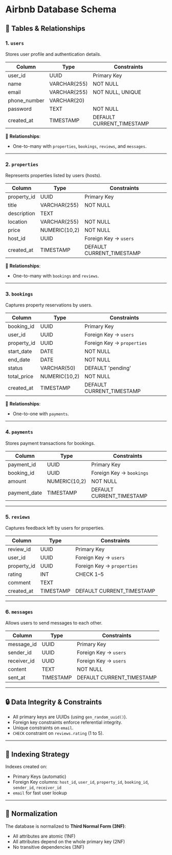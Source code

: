 # Airbnb Database Schema


## 🧱 Tables & Relationships

### 1. `users`
Stores user profile and authentication details.

| Column        | Type          | Constraints             |
|---------------|---------------|--------------------------|
| user_id       | UUID          | Primary Key              |
| name          | VARCHAR(255)  | NOT NULL                 |
| email         | VARCHAR(255)  | NOT NULL, UNIQUE         |
| phone_number  | VARCHAR(20)   |                          |
| password      | TEXT          | NOT NULL                 |
| created_at    | TIMESTAMP     | DEFAULT CURRENT_TIMESTAMP |

🔗 **Relationships**:
- One-to-many with `properties`, `bookings`, `reviews`, and `messages`.

---

### 2. `properties`
Represents properties listed by users (hosts).

| Column       | Type          | Constraints             |
|--------------|---------------|--------------------------|
| property_id  | UUID          | Primary Key              |
| title        | VARCHAR(255)  | NOT NULL                 |
| description  | TEXT          |                          |
| location     | VARCHAR(255)  | NOT NULL                 |
| price        | NUMERIC(10,2) | NOT NULL                 |
| host_id      | UUID          | Foreign Key → `users`    |
| created_at   | TIMESTAMP     | DEFAULT CURRENT_TIMESTAMP |

🔗 **Relationships**:
- One-to-many with `bookings` and `reviews`.

---

### 3. `bookings`
Captures property reservations by users.

| Column       | Type          | Constraints             |
|--------------|---------------|--------------------------|
| booking_id   | UUID          | Primary Key              |
| user_id      | UUID          | Foreign Key → `users`    |
| property_id  | UUID          | Foreign Key → `properties` |
| start_date   | DATE          | NOT NULL                 |
| end_date     | DATE          | NOT NULL                 |
| status       | VARCHAR(50)   | DEFAULT 'pending'        |
| total_price  | NUMERIC(10,2) | NOT NULL                 |
| created_at   | TIMESTAMP     | DEFAULT CURRENT_TIMESTAMP |

🔗 **Relationships**:
- One-to-one with `payments`.

---

### 4. `payments`
Stores payment transactions for bookings.

| Column       | Type          | Constraints             |
|--------------|---------------|--------------------------|
| payment_id   | UUID          | Primary Key              |
| booking_id   | UUID          | Foreign Key → `bookings` |
| amount       | NUMERIC(10,2) | NOT NULL                 |
| payment_date | TIMESTAMP     | DEFAULT CURRENT_TIMESTAMP |

---

### 5. `reviews`
Captures feedback left by users for properties.

| Column       | Type          | Constraints             |
|--------------|---------------|--------------------------|
| review_id    | UUID          | Primary Key              |
| user_id      | UUID          | Foreign Key → `users`    |
| property_id  | UUID          | Foreign Key → `properties` |
| rating       | INT           | CHECK 1–5                |
| comment      | TEXT          |                          |
| created_at   | TIMESTAMP     | DEFAULT CURRENT_TIMESTAMP |

---

### 6. `messages`
Allows users to send messages to each other.

| Column       | Type          | Constraints             |
|--------------|---------------|--------------------------|
| message_id   | UUID          | Primary Key              |
| sender_id    | UUID          | Foreign Key → `users`    |
| receiver_id  | UUID          | Foreign Key → `users`    |
| content      | TEXT          | NOT NULL                 |
| sent_at      | TIMESTAMP     | DEFAULT CURRENT_TIMESTAMP |

---

## 🔒 Data Integrity & Constraints

- All primary keys are UUIDs (using `gen_random_uuid()`).
- Foreign key constraints enforce referential integrity.
- Unique constraints on `email`.
- `CHECK` constraint on `reviews.rating` (1 to 5).

---

## 🚀 Indexing Strategy

Indexes created on:
- Primary Keys (automatic)
- Foreign Key columns: `host_id`, `user_id`, `property_id`, `booking_id`, `sender_id`, `receiver_id`
- `email` for fast user lookup

---

## 📐 Normalization

The database is normalized to **Third Normal Form (3NF)**:
- All attributes are atomic (1NF)
- All attributes depend on the whole primary key (2NF)
- No transitive dependencies (3NF)

